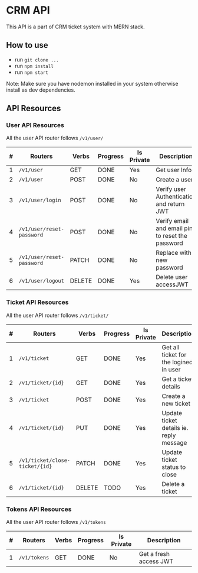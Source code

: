 # CRM API

This API is a part of CRM ticket system with MERN stack.

## How to use

- run `git clone ...`
- run `npm install`
- run `npm start`

Note: Make sure you have nodemon installed in your system otherwise install as dev dependencies.

## API Resources

### User API Resources

All the user API router follows `/v1/user/`

| #   | Routers                   | Verbs  | Progress | Is Private | Description                                      |
| --- | ------------------------- | ------ | -------- | ---------- | ------------------------------------------------ |
| 1   | `/v1/user`                | GET    | DONE     | Yes        | Get user Info                                    |
| 2   | `/v1/user`                | POST   | DONE     | No         | Create a user                                    |
| 3   | `/v1/user/login`          | POST   | DONE     | No         | Verify user Authentication and return JWT        |
| 4   | `/v1/user/reset-password` | POST   | DONE     | No         | Verify email and email pin to reset the password |
| 5   | `/v1/user/reset-password` | PATCH  | DONE     | No         | Replace with new password                        |
| 6   | `/v1/user/logout`         | DELETE | DONE     | Yes        | Delete user accessJWT                            |

### Ticket API Resources

All the user API router follows `/v1/ticket/`

| #   | Routers                        | Verbs | Progress | Is Private | Description                             |
| --- | ------------------------------ | ----- | -------- | ---------- | --------------------------------------- |
| 1   | `/v1/ticket`                   | GET   | DONE     | Yes        | Get all ticket for the logined in user  |
| 2   | `/v1/ticket/{id}`              | GET   | DONE    | Yes        | Get a ticket details                    |
| 3   | `/v1/ticket`                   | POST  | DONE     | Yes        | Create a new ticket                     |
| 4   | `/v1/ticket/{id}`              | PUT   | DONE     | Yes        | Update ticket details ie. reply message |
| 5   | `/v1/ticket/close-ticket/{id}` | PATCH | DONE     | Yes        | Update ticket status to close           |
| 6   | `/v1/ticket/{id}`              | DELETE | TODO     | Yes        | Delete a ticket                         |

### Tokens API Resources

All the user API router follows `/v1/tokens`

| #   | Routers      | Verbs | Progress | Is Private | Description            |
| --- | ------------ | ----- | -------- | ---------- | ---------------------- |
| 1   | `/v1/tokens` | GET   | DONE     | No         | Get a fresh access JWT |
